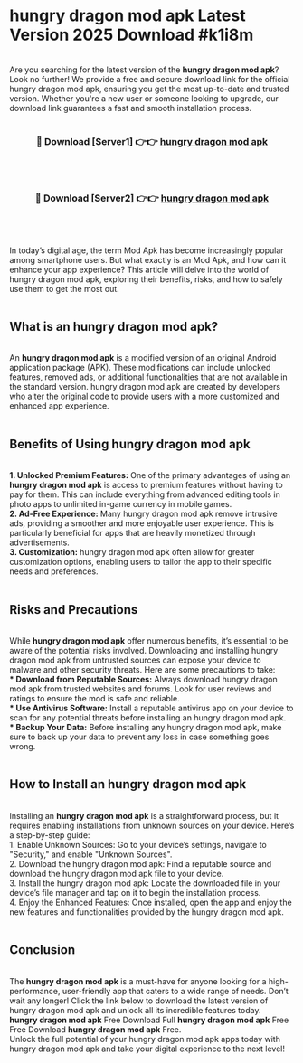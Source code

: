 # hungry dragon mod apk Latest Version 2025 Download #k1i8m<br>
<br>
Are you searching for the latest version of the <strong>hungry dragon mod apk</strong>? Look no further! We provide a free and secure download link for the official hungry dragon mod apk, ensuring you get the most up-to-date and trusted version. Whether you're a new user or someone looking to upgrade, our download link guarantees a fast and smooth installation process.
<br>
<br>
<div align="center">
<h3>🔴 Download [Server1] 👉👉 <a href="https://modyolo.store/hungry_dragon_mod_apk">hungry dragon mod apk</a></h3><br>
<br>
<h3>🔴 Download [Server2] 👉👉 <a href="https://modyolo.store/=hungry_dragon_mod_apk">hungry dragon mod apk</a></h3><br>
</div>
<br>
<br>
In today’s digital age, the term Mod Apk has become increasingly popular among smartphone users. But what exactly is an Mod Apk, and how can it enhance your app experience? This article will delve into the world of hungry dragon mod apk, exploring their benefits, risks, and how to safely use them to get the most out.
<br>
<br>
<h2>What is an hungry dragon mod apk?</h2>
<br>
An <strong>hungry dragon mod apk</strong> is a modified version of an original Android application package (APK). These modifications can include unlocked features, removed ads, or additional functionalities that are not available in the standard version. hungry dragon mod apk are created by developers who alter the original code to provide users with a more customized and enhanced app experience.
<br>
<br>
<h2>Benefits of Using hungry dragon mod apk</h2>
<br>
<strong> 1. Unlocked Premium Features:</strong> One of the primary advantages of using an <strong>hungry dragon mod apk</strong> is access to premium features without having to pay for them. This can include everything from advanced editing tools in photo apps to unlimited in-game currency in mobile games.
<br>
<strong> 2. Ad-Free Experience:</strong> Many hungry dragon mod apk remove intrusive ads, providing a smoother and more enjoyable user experience. This is particularly beneficial for apps that are heavily monetized through advertisements.
<br>
<strong> 3. Customization:</strong> hungry dragon mod apk often allow for greater customization options, enabling users to tailor the app to their specific needs and preferences.
<br>
<br>
<h2>Risks and Precautions</h2>
<br>
While <strong>hungry dragon mod apk</strong> offer numerous benefits, it’s essential to be aware of the potential risks involved. Downloading and installing hungry dragon mod apk from untrusted sources can expose your device to malware and other security threats. Here are some precautions to take:
<br>
<strong> * Download from Reputable Sources:</strong> Always download hungry dragon mod apk from trusted websites and forums. Look for user reviews and ratings to ensure the mod is safe and reliable.
<br>
<strong> * Use Antivirus Software:</strong> Install a reputable antivirus app on your device to scan for any potential threats before installing an hungry dragon mod apk.
<br>
<strong> * Backup Your Data:</strong> Before installing any hungry dragon mod apk, make sure to back up your data to prevent any loss in case something goes wrong.
<br>
<br>
<h2>How to Install an hungry dragon mod apk</h2>
<br>
Installing an <strong>hungry dragon mod apk</strong> is a straightforward process, but it requires enabling installations from unknown sources on your device. Here’s a step-by-step guide:
<br>
 1. Enable Unknown Sources: Go to your device’s settings, navigate to "Security," and enable "Unknown Sources".
<br>
 2. Download the hungry dragon mod apk: Find a reputable source and download the hungry dragon mod apk file to your device.
<br>
 3. Install the hungry dragon mod apk: Locate the downloaded file in your device’s file manager and tap on it to begin the installation process.
<br>
 4. Enjoy the Enhanced Features: Once installed, open the app and enjoy the new features and functionalities provided by the hungry dragon mod apk.
<br>
<br>
<h2><strong>Conclusion</strong></h2>
<br>
The <strong>hungry dragon mod apk</strong> is a must-have for anyone looking for a high-performance, user-friendly app that caters to a wide range of needs. Don’t wait any longer! Click the link below to download the latest version of hungry dragon mod apk and unlock all its incredible features today.
<br>
<strong>hungry dragon mod apk</strong> Free Download Full <strong>hungry dragon mod apk</strong> Free Free Download <strong>hungry dragon mod apk</strong> Free.
<br>
Unlock the full potential of your hungry dragon mod apk apps today with hungry dragon mod apk and take your digital experience to the next level!

